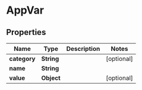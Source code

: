 

# AppVar


## Properties

Name | Type | Description | Notes
------------ | ------------- | ------------- | -------------
**category** | **String** |  |  [optional]
**name** | **String** |  | 
**value** | **Object** |  |  [optional]



